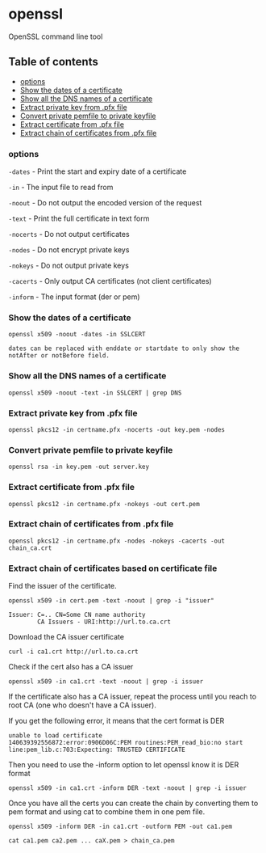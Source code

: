 # openssl

OpenSSL command line tool

## Table of contents

* [options](#options)
* [Show the dates of a certificate](#show-the-dates-of-a-certificate)
* [Show all the DNS names of a certificate](#show-all-the-dns-names-of-a-certificate)
* [Extract private key from .pfx file](#extract-private-key-from-pfx-file)
* [Convert private pemfile to private keyfile](#convert-private-pemfile-to-private-keyfile)
* [Extract certificate from .pfx file](#extract-certificate-from-pfx-file)
* [Extract chain of certificates from .pfx file](#extract-chain-of-certificates-from-pfx-file)
    
### options
`-dates` - Print the start and expiry date of a certificate

`-in` - The input file to read from

`-noout` - Do not output the encoded version of the request

`-text` - Print the full certificate in text form

`-nocerts` - Do not output certificates

`-nodes` - Do not encrypt private keys

`-nokeys` - Do not output private keys 

`-cacerts` - Only output CA certificates (not client certificates)

`-inform` - The input format (der or pem)

### Show the dates of a certificate
```
openssl x509 -noout -dates -in SSLCERT

dates can be replaced with enddate or startdate to only show the notAfter or notBefore field.
```

### Show all the DNS names of a certificate
```
openssl x509 -noout -text -in SSLCERT | grep DNS
```

### Extract private key from .pfx file
```
openssl pkcs12 -in certname.pfx -nocerts -out key.pem -nodes
```

### Convert private pemfile to private keyfile
```
openssl rsa -in key.pem -out server.key
```

### Extract certificate from .pfx file
```
openssl pkcs12 -in certname.pfx -nokeys -out cert.pem
```

### Extract chain of certificates from .pfx file
```
openssl pkcs12 -in certname.pfx -nodes -nokeys -cacerts -out chain_ca.crt
```

### Extract chain of certificates based on certificate file
Find the issuer of the certificate.
```
openssl x509 -in cert.pem -text -noout | grep -i "issuer"

Issuer: C=.. CN=Some CN name authority
        CA Issuers - URI:http://url.to.ca.crt
````
Download the CA issuer certificate
```
curl -i ca1.crt http://url.to.ca.crt
```
Check if the cert also has a CA issuer
```
openssl x509 -in ca1.crt -text -noout | grep -i issuer
```
If the certificate also has a CA issuer, repeat the process until you reach to root CA (one who doesn't have a CA issuer).

If you get the following error, it means that the cert format is DER
```
unable to load certificate
140639392556872:error:0906D06C:PEM routines:PEM_read_bio:no start line:pem_lib.c:703:Expecting: TRUSTED CERTIFICATE
```
Then you need to use the -inform option to let openssl know it is DER format
```
openssl x509 -in ca1.crt -inform DER -text -noout | grep -i issuer
```
Once you have all the certs you can create the chain by converting them to pem format and using cat to combine them in one pem file.
```
openssl x509 -inform DER -in ca1.crt -outform PEM -out ca1.pem

cat ca1.pem ca2.pem ... caX.pem > chain_ca.pem
```
